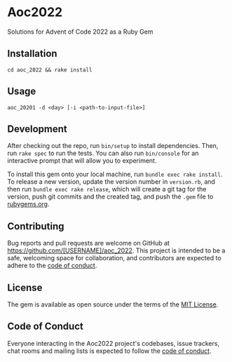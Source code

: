 # Aoc2022

Solutions for Advent of Code 2022 as a Ruby Gem

## Installation

```
cd aoc_2022 && rake install
```

## Usage

```
aoc_20201 -d <day> [-i <path-to-input-file>]
```

## Development

After checking out the repo, run `bin/setup` to install dependencies. Then, run `rake spec` to run the tests. You can also run `bin/console` for an interactive prompt that will allow you to experiment.

To install this gem onto your local machine, run `bundle exec rake install`. To release a new version, update the version number in `version.rb`, and then run `bundle exec rake release`, which will create a git tag for the version, push git commits and the created tag, and push the `.gem` file to [rubygems.org](https://rubygems.org).

## Contributing

Bug reports and pull requests are welcome on GitHub at https://github.com/[USERNAME]/aoc_2022. This project is intended to be a safe, welcoming space for collaboration, and contributors are expected to adhere to the [code of conduct](https://github.com/[USERNAME]/aoc_2022/blob/master/CODE_OF_CONDUCT.md).

## License

The gem is available as open source under the terms of the [MIT License](https://opensource.org/licenses/MIT).

## Code of Conduct

Everyone interacting in the Aoc2022 project's codebases, issue trackers, chat rooms and mailing lists is expected to follow the [code of conduct](https://github.com/[USERNAME]/aoc_2022/blob/master/CODE_OF_CONDUCT.md).
